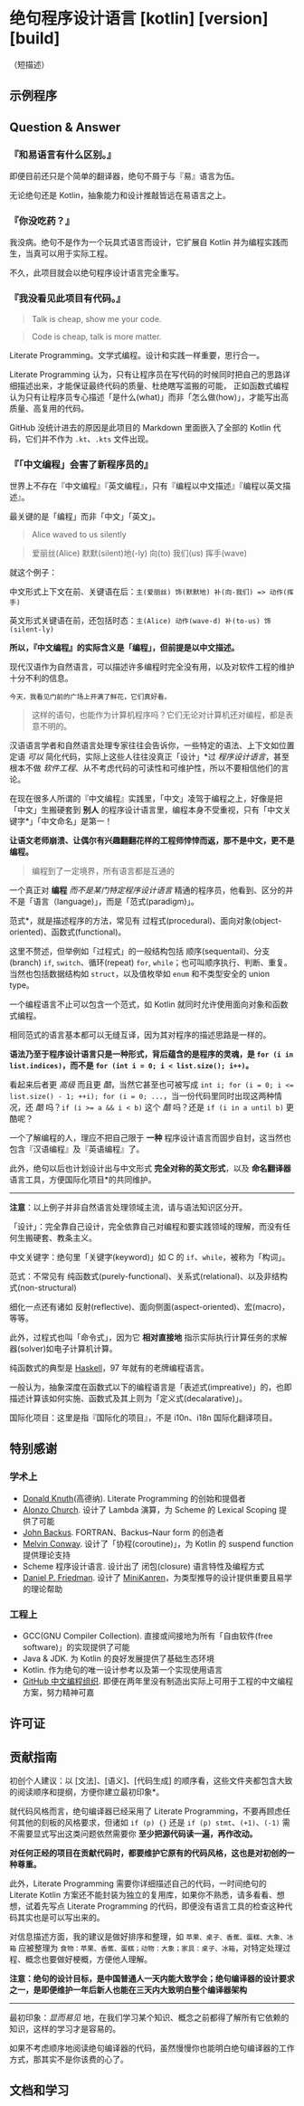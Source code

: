 # 绝句程序设计语言 [kotlin] [version] [build]

（短描述）

## 示例程序

## Question & Answer

### 『和易语言有什么区别。』

即便目前还只是个简单的翻译器，绝句不屑于与『易』语言为伍。

无论绝句还是 Kotlin，抽象能力和设计推敲皆远在易语言之上。

### 『你没吃药？』

我没病。绝句不是作为一个玩具式语言而设计，它扩展自 Kotlin 并为编程实践而生，当真可以用于实际工程。

不久，此项目就会以绝句程序设计语言完全重写。

### 『我没看见此项目有代码。』

> Talk is cheap, show me your code.

> Code is cheap, talk is more matter.

Literate Programming。文学式编程。设计和实践一样重要，思行合一。

Literate Programming 认为，只有让程序员在写代码的时候同时把自己的思路详细描述出来，才能保证最终代码的质量、杜绝瞎写滥搬的可能，
正如函数式编程认为只有让程序员专心描述「是什么(what)」而非「怎么做(how)」，才能写出高质量、高复用的代码。

GitHub 没统计进去的原因是此项目的 Markdown 里面嵌入了全部的 Kotlin 代码，它们并不作为 `.kt`、`.kts` 文件出现。

### 『「中文编程」会害了新程序员的』

世界上不存在『中文编程』『英文编程』，只有『编程以中文描述』『编程以英文描述』。

最关键的是「编程」而非「中文」「英文」。

> Alice waved to us silently

> 爱丽丝(Alice) 默默(silent)地(-ly) 向(to) 我们(us) 挥手(wave)

就这个例子：

中文形式上下文在前、关键语在后：`主(爱丽丝) 饰(默默地) 补(向-我们) => 动作(挥手)`

英文形式关键语在前，还包括时态：`主(Alice) 动作(wave-d) 补(to-us) 饰(silent-ly)`

__所以，『中文编程』的实际含义是「编程」，但前提是以中文描述。__

现代汉语作为自然语言，可以描述许多编程时完全没有用，以及对软件工程的维护十分不利的信息。

```plain
今天，我看见门前的广场上开满了鲜花，它们真好看。
```

> 这样的语句，也能作为计算机程序吗？它们无论对计算机还对编程，都是表意不明的。

汉语语言学者和自然语言处理专家往往会告诉你，一些特定的语法、上下文如位置定语 _可以_ 简化代码，实际上这些人往往没真正「设计」\*过 _程序设计语言_，甚至根本不做 _软件工程_、从不考虑代码的可读性和可维护性，所以不要相信他们的言论。

在现在很多人所谓的『中文编程』实践里，「中文」凌驾于编程之上，好像是把「中文」生搬硬套到 __别人__ 的程序设计语言里，编程本身不受重视，只有「中文关键字\*」「中文命名」是第一！

__让语文老师崩溃、让偶尔有兴趣翻翻花样的工程师悻悻而返，那不是中文，更不是编程。__

> 编程到了一定境界，所有语言都是互通的

一个真正对 __编程__ _而不是某门特定程序设计语言_ 精通的程序员，他看到、区分的并不是「语言（language)」，而是「范式(paradigm)」。

范式\*，就是描述程序的方法，常见有 过程式(procedural)、面向对象(object-oriented)、函数式(functional)。

这里不赘述，但举例如「过程式」的一般结构包括 顺序(sequentail)、分支(branch) `if`, `switch`、循环(repeat) `for`, `while`；也可叫顺序执行、判断、重复。当然也包括数据结构如 `struct`，以及值枚举如 `enum` 和不类型安全的 union type。

一个编程语言不止可以包含一个范式，如 Kotlin 就同时允许使用面向对象和函数式编程。

相同范式的语言基本都可以无缝互译，因为其对程序的描述思路是一样的。

__语法乃至于程序设计语言只是一种形式，背后蕴含的是程序的灵魂，是 `for (i in list.indices)`，而不是 `for (int i = 0; i < list.size(); i++)`。__

看起来后者更 _高级_ 而且更 _酷_，当然它甚至也可被写成 `int i; for (i = 0; i <= list.size() - 1; ++i); for (i = 0; ...`，当一份代码里同时出现这两种情况，还 _酷_ 吗？`if (i >= a && i < b)` 这个 _酷_ 吗？还是 `if (i in a until b)` 更酷呢？

一个了解编程的人，理应不把自己限于 __一种__ 程序设计语言而固步自封，这当然也包含『汉语编程』及『英语编程』了。

此外，绝句以后也计划设计出与中文形式 __完全对称的英文形式__，以及 __命名翻译器__ 语言工具，方便国际化项目\*的共同维护。

----
__注意__：以上例子并非自然语言处理领域主流，请与语法知识区分开。

「设计」：完全靠自己设计，完全依靠自己对编程和要实践领域的理解，而没有任何生搬硬套、教条主义。

中文关键字：绝句里「关键字(keyword)」如 C 的 `if`、`while`，被称为「构词」。

范式：不常见有 纯函数式(purely-functional)、关系式(relational)、以及非结构式(non-structural)

细化一点还有诸如 反射(reflective)、面向侧面(aspect-oriented)、宏(macro)，等等。

此外，过程式也叫「命令式」，因为它 __相对直接地__ 指示实际执行计算任务的求解器(solver)如电子计算机计算。

纯函数式的典型是 [Haskell](https://haskell.org)，97 年就有的老牌编程语言。

一般认为，抽象深度在函数式以下的编程语言是「表述式(impreative)」的，也即描述计算该如何实施、函数式及其上则为「定义式(decalarative)」。

国际化项目：这里是指『国际化的项目』，不是 i10n、i18n 国际化翻译项目。

## 特别感谢

### 学术上

+ [Donald Knuth](https://cs.stanford.edu/~knuth/)(高德纳). Literate Programming 的创始和提倡者
+ [Alonzo Church](https://en.wikipedia.org/wiki/Alonzo_Church). 设计了 Lambda 演算，为 Scheme 的 Lexical Scoping 提供了可能
+ [John Backus](https://en.wikipedia.org/wiki/John_Backus). FORTRAN、Backus–Naur form 的创造者
+ [Melvin Conway](https://en.wikipedia.org/wiki/Melvin_Conway). 设计了「协程(coroutine)」，为 Kotlin 的 suspend function 提供理论支持
+ Scheme 程序设计语言. 设计出了 闭包(closure) 语言特性及编程方式
+ [Daniel P. Friedman](https://www.cs.indiana.edu/~dfried/). 设计了 [MiniKanren](http://minikanren.org/)，为类型推导的设计提供重要且易学的理论帮助

### 工程上

+ GCC(GNU Compiler Collection). 直接或间接地为所有「自由软件(free software)」的实现提供了可能
+ Java & JDK. 为 Kotlin 的良好发展提供了基础生态环境
+ Kotlin. 作为绝句的唯一设计参考以及第一个实现使用语言
+ [GitHub 中文编程组织](). 即便在两年里没有制造出实际上可用于工程的中文编程方案，努力精神可嘉

## 许可证

## 贡献指南

初创个人建议：以 [文法]、[语义]、[代码生成] 的顺序看，这些文件夹都包含大致的阅读顺序和提纲，方便你建立最初印象\*。

就代码风格而言，绝句编译器已经采用了 Literate Programming，不要再顾虑任何其他的刻板的风格要求，但诸如 `if (p) {}` 还是 `if (p) stmt`、`(+1)`、`(-1)` 需不需要显式写出这类问题依然需要你 __至少把源代码读一遍，再作改动。__

__对任何正经的项目在贡献代码时，都要维护它原有的代码风格，这也是对初创的一种尊重。__

此外，Literate Programming 需要你详细描述自己的代码，一时间绝句的 Literate Kotlin 方案还不能封装为独立的复用库，如果你不熟悉，请多看看、想想，试着先写点 Literate Programming 的代码，即便没有语言工具的检查这种代码其实也是可以写出来的。

对信息描述方面，我的建议是做好排序和整理，如 `苹果、桌子、香蕉、蛋糕、大象、冰箱` 应被整理为 `食物：苹果、香蕉、蛋糕；动物：大象；家具：桌子、冰箱`，对特定处理过程、概念也要做好梗概，方便他人理解。

__注意：绝句的设计目标，是中国普通人一天内能大致学会；绝句编译器的设计要求之一，是即便维护一年后新人也能在三天内大致明白整个编译器架构__

----
最初印象：_显而易见_ 地，在我们学习某个知识、概念之前都得了解所有它依赖的知识，这样的学习才是容易的。

如果不考虑顺序地阅读绝句编译器的代码，虽然慢慢你也能明白绝句编译器的工作方式，那其实不是你该费的心了。

## 文档和学习
